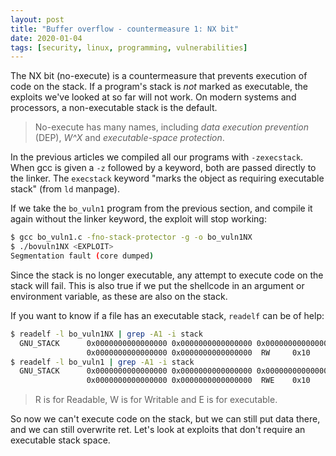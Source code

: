 ```yaml
---
layout: post
title: "Buffer overflow - countermeasure 1: NX bit"
date: 2020-01-04
tags: [security, linux, programming, vulnerabilities]
---
```


The NX bit (no-execute) is a countermeasure that prevents execution of code on the stack. If a program's stack is *not* marked as executable, the exploits we've looked at so far will not work. On modern systems and processors, a non-executable stack is the default.

> No-execute has many names, including *data execution prevention* (DEP), *W^X* and *executable-space protection*.

In the previous articles we compiled all our programs with `-zexecstack`. When gcc is given a `-z` followed by a keyword, both are passed directly to the linker. The `execstack` keyword "marks the object as requiring executable stack" (from `ld` manpage).

If we take the `bo_vuln1` program from the previous section, and compile it again without the linker keyword, the exploit will stop working:

```bash
$ gcc bo_vuln1.c -fno-stack-protector -g -o bo_vuln1NX
$ ./bovuln1NX <EXPLOIT>
Segmentation fault (core dumped)
```

Since the stack is no longer executable, any attempt to execute code on the stack will fail. This is also true if we put the shellcode in an argument or environment variable, as these are also on the stack.

If you want to know if a file has an executable stack, `readelf` can be of help:

```bash
$ readelf -l bo_vuln1NX | grep -A1 -i stack
  GNU_STACK      0x0000000000000000 0x0000000000000000 0x0000000000000000
                 0x0000000000000000 0x0000000000000000  RW     0x10
$ readelf -l bo_vuln1 | grep -A1 -i stack
  GNU_STACK      0x0000000000000000 0x0000000000000000 0x0000000000000000
                 0x0000000000000000 0x0000000000000000  RWE    0x10
```

> R is for Readable, W is for Writable and E is for executable.

So now we can't execute code on the stack, but we can still put data there, and we can still overwrite ret. Let's look at exploits that don't require an executable stack space.
